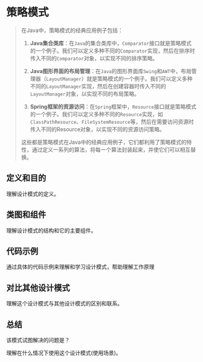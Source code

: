 # 策略模式

> 在Java中，策略模式的经典应用例子包括：
>
> 1. **Java集合类库**：在`Java`的集合类库中，`Comparator`接口就是策略模式的一个例子。我们可以定义多种不同的`Comparator`实现，然后在排序时传入不同的`Comparator`对象，以实现不同的排序策略。
>
> 2. **Java图形界面的布局管理**：在`Java`的图形界面库`Swing`和`AWT`中，布局管理器（`LayoutManager`）就是策略模式的一个例子。我们可以定义多种不同的`LayoutManager`实现，然后在创建容器时传入不同的`LayoutManager`对象，以实现不同的布局策略。
>
> 3. **Spring框架的资源访问**：在`Spring`框架中，`Resource`接口就是策略模式的一个例子。我们可以定义多种不同的`Resource`实现，如`ClassPathResource`、`FileSystemResource`等，然后在需要访问资源时传入不同的Resource对象，以实现不同的资源访问策略。
>
> 这些都是策略模式在Java中的经典应用例子，它们都利用了策略模式的特性，通过定义一系列的算法，将每一个算法封装起来，并使它们可以相互替换。

## 定义和目的

理解设计模式的定义。

## 类图和组件

理解设计模式的结构和它的主要组件。

## 代码示例

通过具体的代码示例来理解和学习设计模式，帮助理解工作原理

## 对比其他设计模式

理解这个设计模式与其他设计模式的区别和联系。

## 总结

该模式试图解决的问题是？

理解在什么情况下使用这个设计模式(使用场景)。

